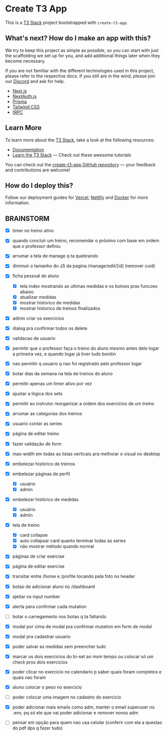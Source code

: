 # Create T3 App

This is a [T3 Stack](https://create.t3.gg/) project bootstrapped with `create-t3-app`.

## What's next? How do I make an app with this?

We try to keep this project as simple as possible, so you can start with just the scaffolding we set up for you, and add additional things later when they become necessary.

If you are not familiar with the different technologies used in this project, please refer to the respective docs. If you still are in the wind, please join our [Discord](https://t3.gg/discord) and ask for help.

- [Next.js](https://nextjs.org)
- [NextAuth.js](https://next-auth.js.org)
- [Prisma](https://prisma.io)
- [Tailwind CSS](https://tailwindcss.com)
- [tRPC](https://trpc.io)

## Learn More

To learn more about the [T3 Stack](https://create.t3.gg/), take a look at the following resources:

- [Documentation](https://create.t3.gg/)
- [Learn the T3 Stack](https://create.t3.gg/en/faq#what-learning-resources-are-currently-available) — Check out these awesome tutorials

You can check out the [create-t3-app GitHub repository](https://github.com/t3-oss/create-t3-app) — your feedback and contributions are welcome!

## How do I deploy this?

Follow our deployment guides for [Vercel](https://create.t3.gg/en/deployment/vercel), [Netlify](https://create.t3.gg/en/deployment/netlify) and [Docker](https://create.t3.gg/en/deployment/docker) for more information.

## BRAINSTORM

- [x] timer no treino ativo
- [x] quando concluir um treino, recomendar o próximo com base em ordem que o professor definiu
- [x] arrumar a tela de manage q ta quebrando
- [x] diminuir o tamanho do JS da pagina /manage/edit/\[id\] (remover cuid)
- [x] ficha pessoal do aluno
  - [x] tela index mostrando as ultimas medidas e os botoes pras funcoes abaixo
  - [x] atualizar medidas
  - [x] mostrar historico de medidas
  - [x] mostrar historico de treinos finalizados
- [x] admin criar os exercicios
- [x] dialog pra confirmar todos os delete

- [x] validacao de usuario
- [x] permitir que o professor faça o treino do aluno mesmo antes dele logar a primeira vez, e quando logar já tiver tudo bonitin
- [x] nao permitir q usuario q nao foi registrado pelo professor logar

- [x] botar dias da semana na tela de treinos do aluno
- [x] permitir apenas um timer ativo por vez

- [x] ajustar a lógica dos sets
- [x] permitir ao instrutor reorganizar a ordem dos exercícios de um treino
- [x] arrumar as categorias dos treinos
- [x] usuario contar as series

- [x] página de editar treino
- [x] fazer validação de form

- [x] max-width em todas as listas verticais pra melhorar o visual no desktop
- [x] embelezar histórico de treinos
- [x] embelezar páginas de perfil
  - [x] usuário
  - [x] admin
- [x] embelezar histórico de medidas
  - [x] usuário
  - [x] admin
- [x] tela de treino
  - [x] card collapse
  - [x] auto collapsar card quanto terminar todas as series
  - [x] não mostrar método quando normal
- [x] páginas de criar exercise
- [x] página de editar exercise
- [x] transitar entre /home e /profile tocando pela foto no header
- [x] botao de adicionar aluno no /dashboard
- [x] ajeitar os input number

- [x] alerta para confirmar cada mutation
- [ ] botar o carregamento nos botao q ta faltando
- [x] modal por cima de modal pra confirmar mutation em form de modal
- [x] modal pra cadastrar usuario

- [x] poder salvar as medidas sem preencher tudo
- [x] marcar os dois exercicios do bi-set ao msm tempo ou colocar só um check pros dois exercicios
- [x] poder clicar no exercicio no calendario p saber quais foram completos e quais nao foram
- [x] aluno colocar o peso no exercicio
- [ ] poder colocar uma imagem no cadastro do exercicio
- [x] poder adicionar mais emails como adm, manter o email superuser no .env, pq só ele que vai poder adicionar e remover novos adm

- [ ] pensar em opção para quem nao usa celular (conferir com ela a questao do pdf dps q fazer tudo)
